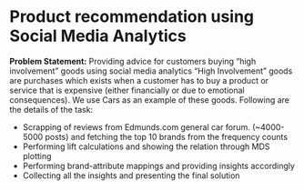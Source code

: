 # Product recommendation using Social Media Analytics

**Problem Statement:** Providing advice for customers buying “high involvement” goods using social media analytics 
“High Involvement” goods are purchases which exists when a customer has to buy a product or service that is expensive (either financially or due to emotional consequences). We use Cars as an example of these goods. Following are the details of the task: 

-	Scrapping of reviews from Edmunds.com general car forum. (~4000-5000 posts) and fetching the top 10 brands from the frequency counts 
-	 Performing lift calculations and showing the relation through MDS plotting 
-	Performing brand-attribute mappings and providing insights accordingly 
-	Collecting all the insights and presenting the final solution
